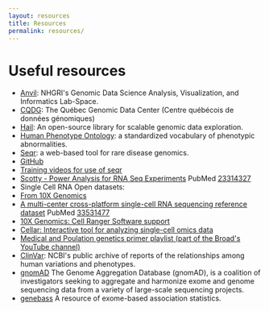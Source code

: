 ```yaml
---
layout: resources
title: Resources
permalink: resources/
---
```


# Useful resources

* [Anvil](https://anvilproject.org): NHGRI's Genomic Data Science Analysis, Visualization, and Informatics Lab-Space.
* [CQDG](https://cqdg.ca/en.html): The Québec Genomic Data Center (Centre québécois de données génomiques)
* [Hail](https://hail.is/): An open-source library for scalable genomic data exploration.
* [Human Phenotype Ontology](https://hpo.jax.org/app/): a standardized vocabulary of phenotypic abnormalities.
* [Seqr](https://seqr.broadinstitute.org/): a web-based tool for rare disease genomics.
 * [GitHub](https://github.com/broadinstitute/seqr)
 * [Training videos for use of seqr](https://www.youtube.com/playlist?list=PLlMMtlgw6qNiY6mkBu111-lpmANKHdGKM)
* [Scotty - Power Analysis for RNA Seq Experiments](http://scotty.genetics.utah.edu/) PubMed [23314327](https://pubmed.ncbi.nlm.nih.gov/23314327/)
* Single Cell RNA Open datasets:
 * [From 10X Genomics](https://www.10xgenomics.com/resources/datasets?query=&page=1&configure%5Bfacets%5D%5B0%5D=chemistryVersionAndThroughput&configure%5Bfacets%5D%5B1%5D=pipeline.version&configure%5BhitsPerPage%5D=500)
 * [A multi-center cross-platform single-cell RNA sequencing reference dataset](https://www.nature.com/articles/s41597-021-00809-x.pdf) PubMed [33531477](https://pubmed.ncbi.nlm.nih.gov/33531477/)
* [10X Genomics: Cell Ranger Software support](https://support.10xgenomics.com/single-cell-gene-expression/software/pipelines/latest/installation)
* [Cellar: Interactive tool for analyzing single-cell omics data](https://github.com/euxhenh/cellar/blob/main/README.rst)
* [Medical and Poulation genetics primer playlist (part of the Broad's YouTube channel)](https://www.youtube.com/playlist?list=PLEEE2A91B09B77B4A)  
* [ClinVar](https://www.ncbi.nlm.nih.gov/clinvar/): NCBI's public archive of reports of the relationships among human variations and phenotypes.
* [gnomAD](https://gnomad.broadinstitute.org/) The Genome Aggregation Database (gnomAD), is a coalition of investigators seeking to aggregate and harmonize exome and genome sequencing data from a variety of large-scale sequencing projects.
* [genebass](https://genebass.org/) A resource of exome-based association statistics.